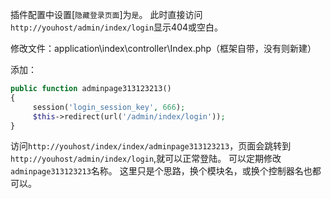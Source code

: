 插件配置中设置[`隐藏登录页面`]为`是`。
此时直接访问`http://youhost/admin/index/login`显示404或空白。

修改文件：application\index\controller\Index.php（框架自带，没有则新建）

添加：
```php
public function adminpage313123213()
{
     session('login_session_key', 666);
     $this->redirect(url('/admin/index/login'));
}
```
访问`http://youhost/index/index/adminpage313123213`，页面会跳转到`http://youhost/admin/index/login`,就可以正常登陆。
可以定期修改`adminpage313123213`名称。
这里只是个思路，换个模块名，或换个控制器名也都可以。